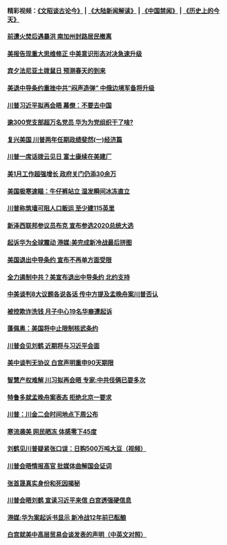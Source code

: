 #### 精彩视频：[《文昭谈古论今》](https://github.com/gfw-breaker/wenzhao/blob/master/README.md?t=02031503) | [《大陆新闻解读》](https://github.com/gfw-breaker/ntdtv-comedy/blob/master/README.md?t=02031503) | [《中国禁闻》](https://github.com/gfw-breaker/ntdtv-news/blob/master/README.md?t=02031503) | [《历史上的今天》](https://github.com/gfw-breaker/today-in-history/blob/master/README.md?t=02031503) 

#### [前遭火焚后遇暴洪 南加州封路居民撤离](../pages/prog203/a102503616.md?t=02031503) 

#### [美报告现重大思维修正 中美意识形态对决急速升级](../pages/prog203/a102503384.md?t=02031503) 

#### [宾夕法尼亚土拨鼠日 预测春天的到来](../pages/prog203/a102503363.md?t=02031503) 

#### [美退中导条约重挫中共“闷声造弹” 中俄边境军备将升级](../pages/prog203/a102503354.md?t=02031503) 

#### [川普习近平拟再会晤 幕僚：不要去中国](../pages/prog203/a102503340.md?t=02031503) 

#### [逾300党支部超万名党员 华为为党组织干了啥?](../pages/prog203/a102503232.md?t=02031503) 

#### [复兴美国 川普两年任期政绩斐然(一)经济篇](../pages/prog203/a102502732.md?t=02031503) 

#### [川普一席话拨云见日 富士康续在美建厂](../pages/prog203/a102502703.md?t=02031503) 

#### [美1月工作超强增长 政府关门仍添30余万](../pages/prog203/a102502535.md?t=02031503) 

#### [美国极寒速瞄：牛仔裤站立  湿发瞬间冰冻直立](../pages/prog203/a102502361.md?t=02031503) 

#### [川普称筑墙可阻人口贩运 至少建115英里](../pages/prog203/a102502503.md?t=02031503) 

#### [新泽西联邦参议员布克 宣布参选2020总统大选](../pages/prog203/a102502488.md?t=02031503) 

#### [起诉华为全球震动 港媒:美完成新冷战最后拼图](../pages/prog203/a102502337.md?t=02031503) 

#### [美国退出中导条约 宣布不再单方面受限](../pages/prog203/a102502339.md?t=02031503) 

#### [全力遏制中共？美宣布退出中导条约 北约支持](../pages/prog203/a102502314.md?t=02031503) 

#### [中美谈判8大议题各说各话 传中方提及孟晚舟案川普否认](../pages/prog203/a102502283.md?t=02031503) 

#### [被控欺诈洗钱 月子中心19名华裔遭起诉](../pages/prog203/a102502293.md?t=02031503) 

#### [蓬佩奥：美国将中止限制核武条约](../pages/prog203/a102502288.md?t=02031503) 

#### [川普会见刘鹤 近期将与习近平会面](../pages/prog203/a102502275.md?t=02031503) 

#### [美中谈判无协议 白宫声明重申90天期限](../pages/prog203/a102502247.md?t=02031503) 

#### [智慧产权难解 川习拟再会晤 专家:中共伎俩已耍多次](../pages/prog203/a102501612.md?t=02031503) 

#### [特鲁多就孟晚舟案表态 拒绝北京一要求](../pages/prog203/a102502107.md?t=02031503) 

#### [川普：川金二会时间地点下周公布](../pages/prog203/a102502017.md?t=02031503) 

#### [寒流袭美 网民晒冻 体感零下45度](../pages/prog203/a102501978.md?t=02031503) 

#### [刘鹤见川普疑紧张口误：日购500万吨大豆（视频）](../pages/prog203/a102501939.md?t=02031503) 

#### [川普会晤情报高官 批媒体曲解国会证词](../pages/prog203/a102501803.md?t=02031503) 

#### [张首晟真实身份和死因揭秘](../pages/prog203/a102501847.md?t=02031503) 

#### [川普会晤刘鹤 宣读习近平来信 白宫透强硬信息](../pages/prog203/a102501801.md?t=02031503) 

#### [港媒:华为案起诉书显示 新冷战12年前已酝酿](../pages/prog203/a102501680.md?t=02031503) 

#### [白宫就美中高层贸易会谈发表的声明（中英文对照）](../pages/prog203/a102501704.md?t=02031503) 

